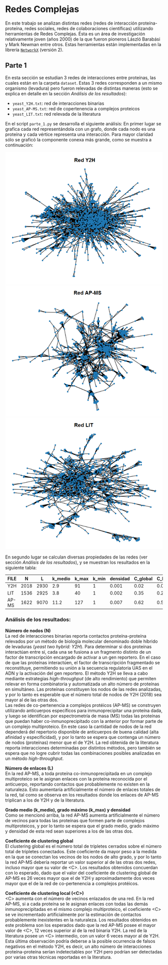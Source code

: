 # Redes Complejas

En este trabajo se analizan distintas redes (redes de interacción proteína-proteína, redes sociales, redes de colaboraciones científicas) utilizando herramientas de Redes Complejas. Ésta es un área de investigación relativamente joven (años 2000) de la que fueron pioneros László Barabási y Mark Newman entre otros. Estas herramientas están implementadas en la librería  [``NetworkX``](https://networkx.github.io/documentation/stable/index.html) (versión 2).

## Parte 1
En esta sección se estudian 3 redes de interacciones entre proteínas, las cuales están en la carpeta ``dataset``. Estas 3 redes corresponden a un mismo organismo (levadura) pero fueron relevadas de distintas maneras (esto se explica en detalle en la sección *Análisis de los resultados*):

* ``yeast_Y2H.txt``: red de interacciones binarias
* ``yeast_AP-MS.txt``: red de copertenencia a complejos proteicos
* ``yeast_LIT.txt``: red relevada de la literatura

En el script ``parte_1.py`` se desarrolla el siguiente análisis:
En primer lugar se grafica cada red representándola con un grafo, donde cada nodo es una proteína y cada vértice representa una interacción. Para mayor claridad sólo se graficó la componente conexa más grande, como se muestra a continuación:

![red Y2H](./images/red_Y2H.png)
![red AP-MS](./images/red_AP-MS.png)
![red LIT](./images/red_LIT.png)

En segundo lugar se calculan diversas propiedades de las redes (ver sección *Análisis de los resultados*), y se muestran los resultados en la siguiente tabla:

| FILE     | N        | L        | k_medio  | k_max    | k_min    | densidad | C_global | C_local  | diametro |
| ---------|----------|----------|----------|----------|----------|----------|----------|----------|--------- |
| Y2H      | 2018     | 2930     | 2.9      | 91       | 1        | 0.001    | 0.02     | 0.05     | 14       |
| LIT      | 1536     | 2925     | 3.8      | 40       | 1        | 0.002    | 0.35     | 0.29     | 19       |
| AP-MS    | 1622     | 9070     | 11.2     | 127      | 1        | 0.007    | 0.62     | 0.55     | 15       |

### Análisis de los resultados:

**Número de nodos (N)**\
La red de interacciones binarias reporta contactos proteína-proteína relevados por un método de biología molecular denominado doble híbrido de levaduras (*yeast two hybrid: Y2H*). Para determinar si dos proteínas interactúan entre sí, cada una se fusiona a un fragmento distinto de un factor de transcripción encargado de activar a un gen reportero. En el caso de que las proteínas interactúen, el factor de transcripción fragmentado se reconstituye, permitiendo su unión a la secuencia regulatoria UAS en el ADN y la activación del gen reportero. El método Y2H se lleva a cabo mediante estrategias *high-throughput* (de alto rendimiento) que permiten relevar en forma combinatoria y automatizada un alto número de proteínas en simultáneo. Las proteínas constituyen los nodos de las redes analizadas, y por lo tanto es esperable que el número total de nodos de Y2H (2018) sea mayor al de las otras dos.\
Las redes de co-pertenencia a complejos protéicos (AP-MS) se construyen utilizando anticuerpos específicos para inmunoprecipitar una proteína dada, y luego se identifican por espectrometría de masa (MS) todas las proteínas que puedan haber co-inmunoprecipitado con la anterior por formar parte de un complejo multiproteico. En este caso la cantidad de nodos de la red dependerá del repertorio disponible de anticuerpos de buena calidad (alta afinidad y especificidad), y por lo tanto se espera que contenga un número de nodos (proteínas) menor que el de Y2H. La red obtenida de la literatura reporta interacciones determinadas por distintos métodos, pero también se espera que no logre cubrir todas las combinaciones posibles analizadas en un método *high-throughput*.

**Número de enlaces (L)**\
En la red AP-MS, a toda proteína co-inmunoprecipitada en un complejo multiproteico se le asignan enlaces con la proteína reconocida por el anticuerpo, reportando contactos que probablemente no existen en la naturaleza. Esto aumentaría artificialmente el número de enlaces totales de la red, tal como se observa en los resultados donde los enlaces de AP-MS triplican a los de Y2H y de la literatura.

**Grado medio (k_medio), grado máximo (k_max) y densidad**\
Como se mencionó arriba, la red AP-MS aumenta artificialmente el número de vecinos para todas las proteínas que formen parte de complejos multiproteicos, y por lo tanto se espera que el grado medio, grado máximo y densidad de esta red sean superiores a los de las otras dos.

**Coeficiente de clustering global**\
El clustering global es el número total de tripletes cerrados sobre el número total de tripletes conectados. Este coeficiente da mayor peso a la medida en la que se conectan los vecinos de los nodos de alto grado, y por lo tanto la red AP-MS debería reportar un valor superior al de las otras dos redes, incluso mayor que su valor de \<C\>. Los resultados obtenidos concuerdan con lo esperado, dado que el valor del coeficiente de clustering global de AP-MS es 26 veces mayor que el de Y2H y aproximadamente dos veces mayor que el de la red de co-pertenencia a complejos protéicos.

**Coeficiente de clustering local (\<C\>)**\
\<C\> aumenta con el número de vecinos enlazados de una red. En la red AP-MS, si a cada proteína se le asignan enlaces con todas las demás inmunoprecipitadas en el mismo complejo multiproteico, el coeficiente \<C\> se ve incrementado artificialmente por la estimación de contactos probablemente inexistentes en la naturaleza. Los resultados obtenidos en este problema son los esperados dado que la red AP-MS posee el mayor valor de \<C\>, 12 veces superior al de la red binaria Y2H. La red de la literatura posee un \<C\> intermedio, con un valor 6 veces mayor al de Y2H. Esta última observación podría deberse a la posible ocurrencia de falsos negativos en el método Y2H, es decir, un alto número de interacciones proteína-proteína serían indetectables por Y2H pero podrían ser detectadas por varias otras técnicas reportadas en la literatura.
